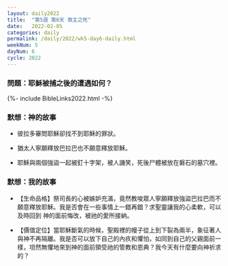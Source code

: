 ```yaml
---
layout: daily2022
title:  "第5週 第6天 救主之死"
date:   2022-02-05
categories: daily
permalink: /daily/2022/wk5-day6-daily.html
weekNum: 5
dayNum: 6
cycle: 2022
---
```


### 問題：耶穌被捕之後的遭遇如何？

{%- include BibleLinks2022.html -%}

### 默想：神的故事 
+ 彼拉多審問耶穌卻找不到耶穌的罪狀。

+ 猶太人寧願釋放巴拉巴也不願意釋放耶穌。

+ 耶穌與兩個強盜一起被釘十字架，被人譏笑，死後尸體被放在磐石的墓穴裡。

### 默想：我的故事
+ 【生命品格】祭司長的心被嫉妒充滿，竟然教唆眾人寧願釋放強盜巴拉巴而不願意釋放耶穌。我是否會在一些事情上一錯再錯？求聖靈讓我的心柔軟，可以及時回到
神的面前悔改，被祂的愛所接納。

+ 【價值定位】當耶穌斷氣的時候，聖殿裡的幔子從上到下裂為兩半，象征著人與神不再隔離。我是否可以放下自己的內疚和懼怕，如同到自己的父親面前一樣，坦然無懼地來到神的面前領受祂的管教和恩典？我今天有什麼要向神祈求的？
